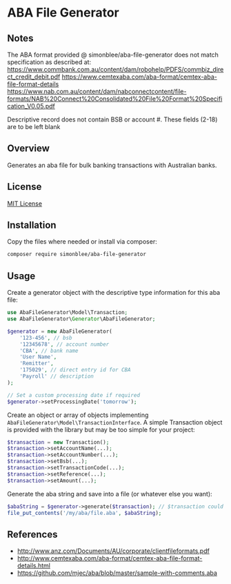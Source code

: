 # ABA File Generator

## Notes
The ABA format provided @ simonblee/aba-file-generator does not match specification as described at:
https://www.commbank.com.au/content/dam/robohelp/PDFS/commbiz_direct_credit_debit.pdf
https://www.cemtexaba.com/aba-format/cemtex-aba-file-format-details
https://www.nab.com.au/content/dam/nabconnectcontent/file-formats/NAB%20Connect%20Consolidated%20File%20Format%20Specification_V0.05.pdf


Descriptive record does not contain BSB or account #. These fields (2-18) are to be left blank

## Overview
Generates an aba file for bulk banking transactions with Australian banks.

## License
[MIT License](http://en.wikipedia.org/wiki/MIT_License)

## Installation
Copy the files where needed or install via composer:
```bash
composer require simonblee/aba-file-generator
```

## Usage
Create a generator object with the descriptive type information for this aba file:
```php
use AbaFileGenerator\Model\Transaction;
use AbaFileGenerator\Generator\AbaFileGenerator;

$generator = new AbaFileGenerator(
    '123-456', // bsb
    '12345678', // account number
    'CBA', // bank name
    'User Name',
    'Remitter',
    '175029', // direct entry id for CBA
    'Payroll' // description
);

// Set a custom processing date if required
$generator->setProcessingDate('tomorrow');
```

Create an object or array of objects implementing `AbaFileGenerator\Model\TransactionInterface`. A simple Transaction object
is provided with the library but may be too simple for your project:
```php
$transaction = new Transaction();
$transaction->setAccountName(...);
$transaction->setAccountNumber(...);
$transaction->setBsb(...);
$transaction->setTransactionCode(...);
$transaction->setReference(...);
$transaction->setAmount(...);
```

Generate the aba string and save into a file (or whatever else you want):
```php
$abaString = $generator->generate($transaction); // $transaction could also be an array here
file_put_contents('/my/aba/file.aba', $abaString);
```

## References
- http://www.anz.com/Documents/AU/corporate/clientfileformats.pdf
- http://www.cemtexaba.com/aba-format/cemtex-aba-file-format-details.html
- https://github.com/mjec/aba/blob/master/sample-with-comments.aba

